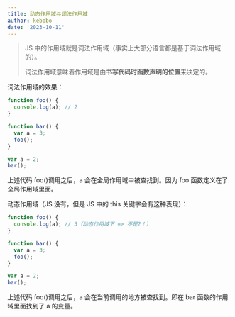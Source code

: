 ```yaml
---
title: 动态作用域与词法作用域
author: kebobo
date: '2023-10-11'
---
```


> JS 中的作用域就是词法作用域（事实上大部分语言都是基于词法作用域的）。
>
> 词法作用域意味着作用域是由**书写代码时函数声明的位置**来决定的。

词法作用域的效果：

```javascript
function foo() {
  console.log(a); // 2
}

function bar() {
  var a = 3;
  foo();
}

var a = 2;
bar();
```

上述代码 foo()调用之后，a 会在全局作用域中被查找到。因为 foo 函数定义在了全局作用域里面。

动态作用域（JS 没有，但是 JS 中的 this 关键字会有这种表现）：

```javascript
function foo() {
  console.log(a); // 3（动态作用域下 => 不是2！）
}

function bar() {
  var a = 3;
  foo();
}

var a = 2;
bar();
```

上述代码 foo()调用之后，a 会在当前调用的地方被查找到。即在 bar 函数的作用域里面找到了 a 的变量。

